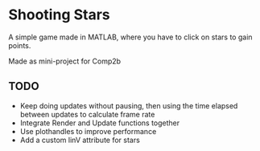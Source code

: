 # Shooting Stars
A simple game made in MATLAB, where you have to click on stars to gain points.

Made as mini-project for Comp2b

## TODO
- Keep doing updates without pausing, then using the time elapsed between updates to calculate frame rate
- Integrate Render and Update functions together
- Use plothandles to improve performance
- Add a custom linV attribute for stars